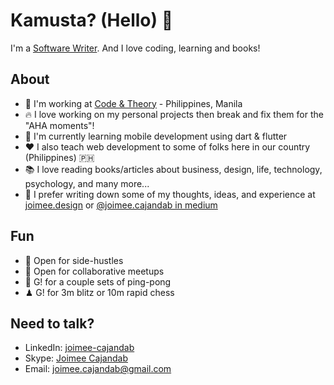 # Kamusta? (Hello) 👋

I'm a [Software Writer](https://youtu.be/9LfmrkyP81M). And I love coding, learning and books!

## About
- 🏢 I'm working at [Code & Theory](http://codeandtheory.com/) - Philippines, Manila
- 🔥 I love working on my personal projects then break and fix them for the "AHA moments"!
- 📱 I'm currently learning mobile development using dart & flutter
- ❤️  I also teach web development to some of folks here in our country (Philippines) 🇵🇭
- 📚 I love reading books/articles about business, design, life, technology, psychology, and many more...
- 📝 I prefer writing down some of my thoughts, ideas, and experience at [joimee.design](https://joimee.design/) or [@joimee.cajandab in medium](https://medium.com/@joimee.cajandab) 

## Fun
- 👀 Open for side-hustles
- 💬 Open for collaborative meetups
- 🏓 G! for a couple sets of ping-pong
- ♟ G! for 3m blitz or 10m rapid chess

## Need to talk?
- LinkedIn: [joimee-cajandab](https://www.linkedin.com/in/joimee-cajandab/)
- Skype: [Joimee Cajandab](https://join.skype.com/invite/VUehd8qAEKYK)
- Email: [joimee.cajandab@gmail.com](joimee.cajandab@gmail.com)
